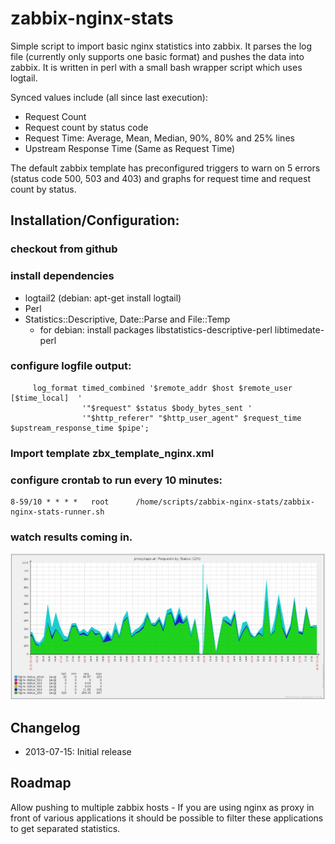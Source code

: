 zabbix-nginx-stats
==================

Simple script to import basic nginx statistics into zabbix. It parses the log file (currently only supports one basic format) and pushes the data into zabbix. It is written in perl with a small bash wrapper script which uses logtail.

Synced values include (all since last execution):

* Request Count
* Request count by status code
* Request Time: Average, Mean, Median, 90%, 80% and 25% lines
* Upstream Response Time (Same as Request Time)

The default zabbix template has preconfigured triggers to warn on 5 errors (status code 500, 503 and 403) and graphs for request time and request count by status.

Installation/Configuration:
----------------

### checkout from github
### install dependencies

* logtail2 (debian: apt-get install logtail)
* Perl
* Statistics::Descriptive, Date::Parse and File::Temp
    * for debian: install packages libstatistics-descriptive-perl libtimedate-perl

### configure logfile output:

         log_format timed_combined '$remote_addr $host $remote_user [$time_local]  '
                    '"$request" $status $body_bytes_sent '
                    '"$http_referer" "$http_user_agent" $request_time $upstream_response_time $pipe';

### Import template zbx_template_nginx.xml
### configure crontab to run every 10 minutes:

    8-59/10 * * * *   root      /home/scripts/zabbix-nginx-stats/zabbix-nginx-stats-runner.sh

### watch results coming in.

![Screenshot Requests by Status](docs/screenshot-requests-by-status.png)


Changelog
--------------

* 2013-07-15: Initial release

Roadmap
--------------

Allow pushing to multiple zabbix hosts - If you are using nginx as proxy in front of various applications it should be possible to filter these applications to get separated statistics.


